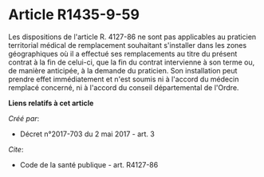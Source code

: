 # Article R1435-9-59

Les dispositions de l'article R. 4127-86 ne sont pas applicables au praticien territorial médical de remplacement souhaitant
s'installer dans les zones géographiques où il a effectué ses remplacements au titre du présent contrat à la fin de celui-ci,
que la fin du contrat intervienne à son terme ou, de manière anticipée, à la demande du praticien. Son installation peut
prendre effet immédiatement et n'est soumis ni à l'accord du médecin remplacé concerné, ni à l'accord du conseil
départemental de l'Ordre.

**Liens relatifs à cet article**

_Créé par_:

  - Décret n°2017-703 du 2 mai 2017 - art. 3

_Cite_:

  - Code de la santé publique - art. R4127-86
